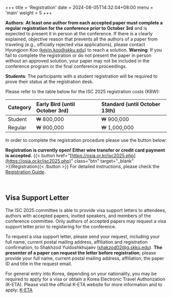 +++
title = 'Registration'
date = 2024-08-05T14:32:04+08:00
menu = 'main'
weight = 5
+++

**Authors**: **At least one author from each accepted paper must complete a regular registration for the conference prior to October 3rd** and is expected to present it in person at the conference. If there is a clearly explained, objective reason that prevents all the authors of a paper from traveling (e.g., officially rejected visa applications), please contact
Hyungjoon Koo (kevin.koo@skku.edu) to reach a solution. **Warning**: If you fail to complete the registration or do not present the paper in person without an approved solution, your paper may not be included in the conference program or the final conference proceedings.

**Students**:
The participants with a student registration will be required to prove their status at the registration desk.

Please refer to the table below for the ISC 2025 registration costs (KRW):

| Category | Early Bird (until October 3rd) | Standard (until October 13th) |
| :------- | :----------------------------- | :---------------------------- |
| Student  | ₩ 800,000                      | ₩ 900,000                     |
| Regular  | ₩ 900,000                      | ₩ 1,000,000                   |

In order to complete the registration procedure please use the button below:

<!-- **We are under testing for registration; please wait until further notice.** -->

**Registration is currently open! Either wire transfer or credit card payment is accepted.**
{{< button href="[https://osia.or.kr/isc2025.php](https://osia.or.kr/isc2025.php)" class="btn" target="_blank" >}}Registration{{< /button >}}
For detailed instructions, please check the <a href="https://isc25.skku.edu/registration/guide" target="_blank">Registration Guide</a>.

<br>

## Visa Support Letter

The ISC 2025 committee is able to provide visa support letters to attendees, authors with accepted papers, invited speakers, and members of the conference committee. Only authors of accepted papers may request a visa support letter prior to registering for the conference.

To request a visa support letter, please send your request, including your full name, current postal mailing address, affiliation and registration confirmation, to Shakhzod Yuldoshkhujaev (shakzod02@g.skku.edu). **The presenter of a paper can request the letter before registration**; please provide your full name, current postal mailing address, affiliation, the paper ID and title in the request email.

For general entry into Korea, depending on your nationality, you may be required to apply for a visa or obtain a Korea Electronic Travel Authorization (K-ETA). Please visit the official K-ETA website for more information and to apply: [K-ETA](https://www.k-eta.go.kr/portal/newapply/index.do?locale=EN)
